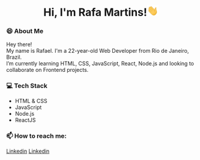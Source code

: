 <h1 align="center">Hi, I'm Rafa Martins!<img src="https://raw.githubusercontent.com/ABSphreak/ABSphreak/master/gifs/Hi.gif" width="30px"></h1>

<h3>😄 About Me </h3>
<p>
    Hey there! <br>
    My name is Rafael. I'm a 22-year-old  Web Developer from Rio de Janeiro, Brazil. <br>
    I’m currently learning HTML, CSS, JavaScript, React, Node.js and looking to collaborate on Frontend projects.
</p>

<h3>💻 Tech Stack</h3>
<ul>
  <li>HTML & CSS</li>
  <li>JavaScript</li>
  <li>Node.js</li>
  <li>ReactJS</li>
</ul>

<h3>📫 How to reach me:</h3> 
<a href="https://www.linkedin.com/in/rafael-martins-4221ab1b0/">Linkedin</a>
<a href="mailto:rafamartins.dev@gmail.com">Linkedin</a>

